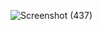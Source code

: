 ![Screenshot (437)](https://user-images.githubusercontent.com/97829483/156222197-c15517fe-d471-4413-94f5-3fc97ffdd56c.png)
